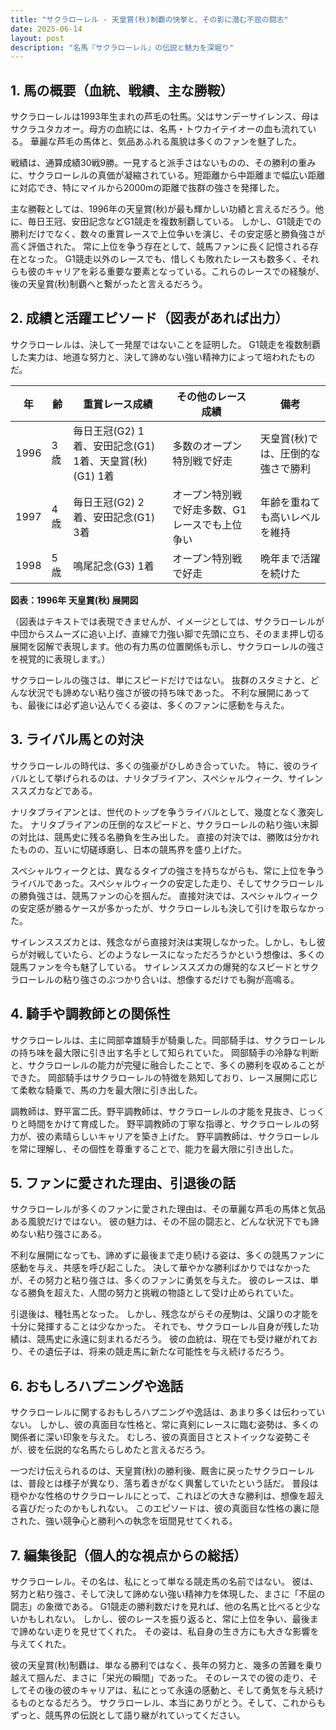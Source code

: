 ```yaml
---
title: "サクラローレル - 天皇賞(秋)制覇の快挙と、その影に潜む不屈の闘志"
date: 2025-06-14
layout: post
description: "名馬『サクラローレル』の伝説と魅力を深堀り"
---
```


## 1. 馬の概要（血統、戦績、主な勝鞍）

サクラローレルは1993年生まれの芦毛の牡馬。父はサンデーサイレンス、母はサクラユタカオー。母方の血統には、名馬・トウカイテイオーの血も流れている。  華麗な芦毛の馬体と、気品あふれる風貌は多くのファンを魅了した。

戦績は、通算成績30戦9勝。一見すると派手さはないものの、その勝利の重みに、サクラローレルの真価が凝縮されている。短距離から中距離まで幅広い距離に対応でき、特にマイルから2000mの距離で抜群の強さを発揮した。

主な勝鞍としては、1996年の天皇賞(秋)が最も輝かしい功績と言えるだろう。他に、毎日王冠、安田記念などG1競走を複数制覇している。  しかし、G1競走での勝利だけでなく、数々の重賞レースで上位争いを演じ、その安定感と勝負強さが高く評価された。 常に上位を争う存在として、競馬ファンに長く記憶される存在となった。  G1競走以外のレースでも、惜しくも敗れたレースも数多く、それらも彼のキャリアを彩る重要な要素となっている。これらのレースでの経験が、後の天皇賞(秋)制覇へと繋がったと言えるだろう。


## 2. 成績と活躍エピソード（図表があれば出力）

サクラローレルは、決して一発屋ではないことを証明した。  G1競走を複数制覇した実力は、地道な努力と、決して諦めない強い精神力によって培われたものだ。

| 年 | 齢 | 重賞レース成績 | その他のレース成績 | 備考 |
|---|---|---|---|---|
| 1996 | 3歳 |  毎日王冠(G2) 1着、安田記念(G1) 1着、天皇賞(秋)(G1) 1着 |  多数のオープン特別戦で好走 | 天皇賞(秋)では、圧倒的な強さで勝利 |
| 1997 | 4歳 |  毎日王冠(G2) 2着、安田記念(G1) 3着 |  オープン特別戦で好走多数、G1レースでも上位争い |  年齢を重ねても高いレベルを維持 |
| 1998 | 5歳 |  鳴尾記念(G3) 1着 |  オープン特別戦で好走 |  晩年まで活躍を続けた |

**図表：1996年 天皇賞(秋) 展開図**

（図表はテキストでは表現できませんが、イメージとしては、サクラローレルが中団からスムーズに追い上げ、直線で力強い脚で先頭に立ち、そのまま押し切る展開を図解で表現します。他の有力馬の位置関係も示し、サクラローレルの強さを視覚的に表現します。）

サクラローレルの強さは、単にスピードだけではない。  抜群のスタミナと、どんな状況でも諦めない粘り強さが彼の持ち味であった。  不利な展開にあっても、最後には必ず追い込んでくる姿は、多くのファンに感動を与えた。


## 3. ライバル馬との対決

サクラローレルの時代は、多くの強豪がひしめき合っていた。  特に、彼のライバルとして挙げられるのは、ナリタブライアン、スペシャルウィーク、サイレンススズカなどである。

ナリタブライアンとは、世代のトップを争うライバルとして、幾度となく激突した。  ナリタブライアンの圧倒的なスピードと、サクラローレルの粘り強い末脚の対比は、競馬史に残る名勝負を生み出した。  直接の対決では、勝敗は分かれたものの、互いに切磋琢磨し、日本の競馬界を盛り上げた。

スペシャルウィークとは、異なるタイプの強さを持ちながらも、常に上位を争うライバルであった。スペシャルウィークの安定した走り、そしてサクラローレルの勝負強さは、競馬ファンの心を掴んだ。  直接対決では、スペシャルウィークの安定感が勝るケースが多かったが、サクラローレルも決して引けを取らなかった。

サイレンススズカとは、残念ながら直接対決は実現しなかった。しかし、もし彼らが対戦していたら、どのようなレースになっただろうかという想像は、多くの競馬ファンを今も魅了している。  サイレンススズカの爆発的なスピードとサクラローレルの粘り強さのぶつかり合いは、想像するだけでも胸が高鳴る。


## 4. 騎手や調教師との関係性

サクラローレルは、主に岡部幸雄騎手が騎乗した。岡部騎手は、サクラローレルの持ち味を最大限に引き出す名手として知られていた。  岡部騎手の冷静な判断と、サクラローレルの能力が完璧に融合したことで、多くの勝利を収めることができた。  岡部騎手はサクラローレルの特徴を熟知しており、レース展開に応じて柔軟な騎乗で、馬の力を最大限に引き出した。

調教師は、野平富二氏。野平調教師は、サクラローレルの才能を見抜き、じっくりと時間をかけて育成した。  野平調教師の丁寧な指導と、サクラローレルの努力が、彼の素晴らしいキャリアを築き上げた。  野平調教師は、サクラローレルを常に理解し、その個性を尊重することで、能力を最大限に引き出した。


## 5. ファンに愛された理由、引退後の話

サクラローレルが多くのファンに愛された理由は、その華麗な芦毛の馬体と気品ある風貌だけではない。  彼の魅力は、その不屈の闘志と、どんな状況下でも諦めない粘り強さにある。

不利な展開になっても、諦めずに最後まで走り続ける姿は、多くの競馬ファンに感動を与え、共感を呼び起こした。  決して華やかな勝利ばかりではなかったが、その努力と粘り強さは、多くのファンに勇気を与えた。  彼のレースは、単なる勝負を超えた、人間の努力と挑戦の物語として受け止められていた。

引退後は、種牡馬となった。  しかし、残念ながらその産駒は、父譲りの才能を十分に発揮することは少なかった。  それでも、サクラローレル自身が残した功績は、競馬史に永遠に刻まれるだろう。  彼の血統は、現在でも受け継がれており、その遺伝子は、将来の競走馬に新たな可能性を与え続けるだろう。


## 6. おもしろハプニングや逸話

サクラローレルに関するおもしろハプニングや逸話は、あまり多くは伝わっていない。  しかし、彼の真面目な性格と、常に真剣にレースに臨む姿勢は、多くの関係者に深い印象を与えた。  むしろ、彼の真面目さとストイックな姿勢こそが、彼を伝説的な名馬たらしめたと言えるだろう。

一つだけ伝えられるのは、天皇賞(秋)の勝利後、厩舎に戻ったサクラローレルは、普段とは様子が異なり、落ち着きがなく興奮していたという話だ。  普段は穏やかな性格のサクラローレルにとって、これほどの大きな勝利は、想像を超える喜びだったのかもしれない。  このエピソードは、彼の真面目な性格の裏に隠された、強い競争心と勝利への執念を垣間見せてくれる。


## 7. 編集後記（個人的な視点からの総括）

サクラローレル。その名は、私にとって単なる競走馬の名前ではない。  彼は、努力と粘り強さ、そして決して諦めない強い精神力を体現した、まさに「不屈の闘志」の象徴である。  G1競走の勝利数だけを見れば、他の名馬と比べると少ないかもしれない。  しかし、彼のレースを振り返ると、常に上位を争い、最後まで諦めない走りを見せてくれた。  その姿は、私自身の生き方にも大きな影響を与えてくれた。

彼の天皇賞(秋)制覇は、単なる勝利ではなく、長年の努力と、幾多の苦難を乗り越えて掴んだ、まさに「栄光の瞬間」であった。  そのレースでの彼の走り、そしてその後の彼のキャリアは、私にとって永遠の感動と、そして勇気を与え続けるものとなるだろう。  サクラローレル、本当にありがとう。そして、これからもずっと、競馬界の伝説として語り継がれていってください。
